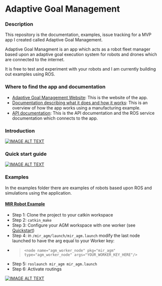 # Adaptive Goal Management #

### Description ###

This repository is the documentation, examples, issue tracking for a MVP app I created called Adaptive Goal Management.

Adaptive Goal Managment is an app which acts as a robot fleet manager based upon an adaptive goal execution system for robots and drones which are connected to the internet.  

It is free to test and experiment with your robots and I am currently building out examples using ROS.

### Where to find the app and documentation ###

- [Adaptive Goal Management Website](https://adaptive-goal-management.herokuapp.com/): This is the website of the app. 
- [Documentation describing what it does and how it works](https://github.com/mukmalone/AdpativeGoalManagement/blob/master/documentation/Adaptive%20Goal%20Management-Overview.pdf): This is an overview of how the app works using a manufacturing example.
- [API documentation](https://github.com/mukmalone/AdpativeGoalManagement/blob/master/documentation/API_Documentation.md): This is the API documentation and the ROS service documentation which connects to the app.

### Introduction ###
[![IMAGE ALT TEXT](http://img.youtube.com/vi/hbpWmQUFGMc/0.jpg)](https://youtu.be/hbpWmQUFGMc "Robotic Adaptive Goal Managment - Introduction")

### Quick start guide ###
[![IMAGE ALT TEXT](http://img.youtube.com/vi/ex2v6yrXj6A/0.jpg)](https://youtu.be/ex2v6yrXj6A "AGM Quick Start")

### Examples ###
In the examples folder there are examples of robots based upon ROS and simulations using the application.

#### [MIR Robot Example](https://github.com/mukmalone/AdpativeGoalManagement/tree/master/examples/mir_robot) ####

- Step 1: Clone the project to your catkin workspace
- Step 2: `catkin_make`
- Step 3: Configure your AGM workspace with one worker (see [Quickstart](https://www.youtube.com/watch?v=ex2v6yrXj6A&feature=youtu.be))
- Step 4: in `/mir_agm/launch/mir_agm.launch` modify the last node launched to have the arg equal to your Worker key:
- > `<node name="agm_worker_node" pkg="mir_agm" type="agm_worker_node" args="YOUR_WORKER_KEY_HERE"/>`
- Step 5: `roslaunch mir_agm mir_agm.launch`
- Step 6: Activate routings

[![IMAGE ALT TEXT](http://img.youtube.com/vi/ErKl_EgNA28/0.jpg)](https://youtu.be/ErKl_EgNA28 "MIR Robot in ROS & Adaptive Goal Management Implementation")
